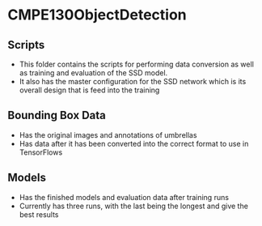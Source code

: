 # CMPE130ObjectDetection
## Scripts
- This folder contains the scripts for performing data conversion as well as training and evaluation of the SSD model.
- It also has the master configuration for the SSD network which is its overall design that is feed into the training

## Bounding Box Data
- Has the original images and annotations of umbrellas
- Has data after it has been converted into the correct format to use in TensorFlows

## Models
- Has the finished models and evaluation data after training runs
- Currently has three runs, with the last being the longest and give the best results
